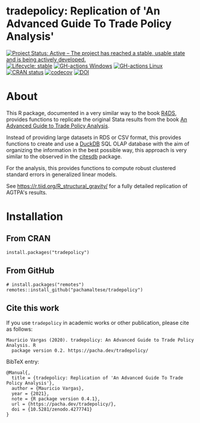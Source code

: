# tradepolicy: Replication of 'An Advanced Guide To Trade Policy Analysis'

[![Project Status: Active – The project has reached a stable, usable state and is being actively developed.](https://www.repostatus.org/badges/latest/active.svg)](https://www.repostatus.org/#active)
[![Lifecycle: stable](https://img.shields.io/badge/lifecycle-stable-brightgreen.svg)](https://www.tidyverse.org/lifecycle/#stable)
[![GH-actions Windows](https://github.com/pachamaltese/tradepolicy/workflows/check-windows/badge.svg)](https://github.com/pachamaltese/tradepolicy/actions)
[![GH-actions Linux](https://github.com/pachamaltese/tradepolicy/workflows/check-linux/badge.svg)](https://github.com/pachamaltese/tradepolicy/actions)
[![CRAN status](https://www.r-pkg.org/badges/version/tradepolicy)](https://cran.r-project.org/package=tradepolicy)
[![codecov](https://codecov.io/gh/pachamaltese/tradepolicy/branch/main/graph/badge.svg?token=9UOFPQHTF2)](https://codecov.io/gh/pachamaltese/tradepolicy)
[![DOI](https://zenodo.org/badge/DOI/10.5281/zenodo.4277741.svg)](https://doi.org/10.5281/zenodo.4277741)

# About

This R package, documented in a very similar way to the book [R4DS](https://r4ds.had.co.nz/), provides functions to replicate the original Stata results from the book [An Advanced Guide to Trade Policy Analysis](https://vi.unctad.org/tpa/web/Advanced%20Guide%20to%20TPA/readme.pdf).

Instead of providing large datasets in RDS or CSV format, this provides functions to create and use a [DuckDB](https://duckdb.org/) SQL OLAP database with the aim of organizing the information in the best possible way, this approach is very similar to the observed in the [citesdb](https://github.com/ropensci/citesdb) package.

For the analysis, this provides functions to compute robust clustered standard errors in generalized linear models.

See https://r.tiid.org/R_structural_gravity/ for a fully detailed replication of AGTPA's results.

# Installation

## From CRAN

```
install.packages("tradepolicy")
```

## From GitHub

```
# install.packages("remotes")
remotes::install_github("pachamaltese/tradepolicy")
```

## Cite this work

If you use `tradepolicy` in academic works or other publication, please cite as follows:

```
Mauricio Vargas (2020). tradepolicy: An Advanced Guide to Trade Policy Analysis. R
  package version 0.2. https://pacha.dev/tradepolicy/
```

BibTeX entry:

```
@Manual{,
  title = {tradepolicy: Replication of 'An Advanced Guide To Trade Policy Analysis'},
  author = {Mauricio Vargas},
  year = {2021},
  note = {R package version 0.4.1},
  url = {https://pacha.dev/tradepolicy/},
  doi = {10.5281/zenodo.4277741}
}
```
